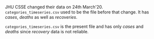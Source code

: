 JHU CSSE changed their data on 24th March'20. `categories_timeseries.csv` used to be the file before that change. It has *cases*, *deaths* as well as *recoveries*.  

`categories_timeseries.csv` is the present file and has only *cases* and *deaths* since *recovery* data is not reliable.